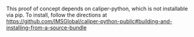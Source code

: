 This proof of concept depends on caliper-python, which is not installable via pip.  To install, follow the directions at https://github.com/IMSGlobal/caliper-python-public#building-and-installing-from-a-source-bundle
